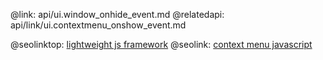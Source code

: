 @link: api/ui.window_onhide_event.md
@relatedapi:
	api/link/ui.contextmenu_onshow_event.md

@seolinktop: [lightweight js framework](https://webix.com)
@seolink: [context menu javascript](https://webix.com/widget/contextmenu/)